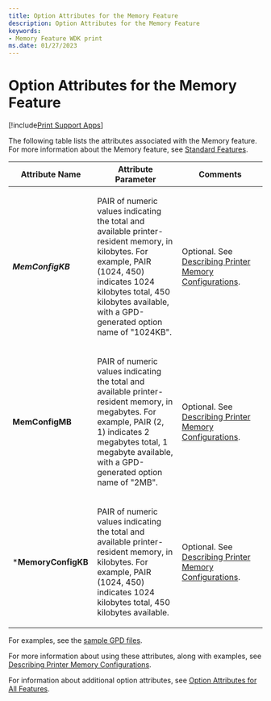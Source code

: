 ```yaml
---
title: Option Attributes for the Memory Feature
description: Option Attributes for the Memory Feature
keywords:
- Memory Feature WDK print
ms.date: 01/27/2023
---
```


# Option Attributes for the Memory Feature

[!include[Print Support Apps](../includes/print-support-apps.md)]

The following table lists the attributes associated with the Memory feature. For more information about the Memory feature, see [Standard Features](standard-features.md).

<table>
<colgroup>
<col width="33%" />
<col width="33%" />
<col width="33%" />
</colgroup>
<thead>
<tr class="header">
<th>Attribute Name</th>
<th>Attribute Parameter</th>
<th>Comments</th>
</tr>
</thead>
<tbody>
<tr class="odd">
<td><p><em><strong>MemConfigKB</strong></p></td>
<td><p>PAIR of numeric values indicating the total and available printer-resident memory, in kilobytes. For example, PAIR (1024, 450) indicates 1024 kilobytes total, 450 kilobytes available, with a GPD-generated option name of "1024KB".</p></td>
<td><p>Optional. See <a href="describing-printer-memory-configurations.md" data-raw-source="[Describing Printer Memory Configurations](describing-printer-memory-configurations.md)">Describing Printer Memory Configurations</a>.</p></td>
</tr>
<tr class="even">
<td><p></em><strong>MemConfigMB</strong></p></td>
<td><p>PAIR of numeric values indicating the total and available printer-resident memory, in megabytes. For example, PAIR (2, 1) indicates 2 megabytes total, 1 megabyte available, with a GPD-generated option name of "2MB".</p></td>
<td><p>Optional. See <a href="describing-printer-memory-configurations.md" data-raw-source="[Describing Printer Memory Configurations](describing-printer-memory-configurations.md)">Describing Printer Memory Configurations</a>.</p></td>
</tr>
<tr class="odd">
<td><p>*<strong>MemoryConfigKB</strong></p></td>
<td><p>PAIR of numeric values indicating the total and available printer-resident memory, in kilobytes. For example, PAIR (1024, 450) indicates 1024 kilobytes total, 450 kilobytes available.</p></td>
<td><p>Optional. See <a href="describing-printer-memory-configurations.md" data-raw-source="[Describing Printer Memory Configurations](describing-printer-memory-configurations.md)">Describing Printer Memory Configurations</a>.</p></td>
</tr>
</tbody>
</table>

For examples, see the [sample GPD files](sample-gpd-files.md).

For more information about using these attributes, along with examples, see [Describing Printer Memory Configurations](describing-printer-memory-configurations.md).

For information about additional option attributes, see [Option Attributes for All Features](option-attributes-for-all-features.md).
